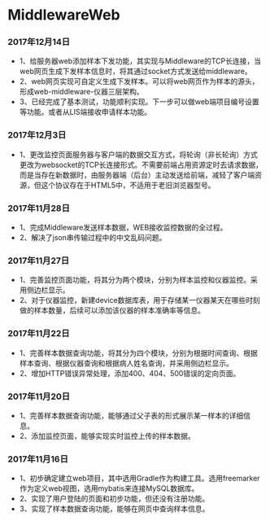 # MiddlewareWeb

### 2017年12月14日
- 1、给服务器web添加样本下发功能，其实现与Middleware的TCP长连接，当web网页生成下发样本信息时，将其通过socket方式发送给middleware。
- 2、web网页实现可自定义生成下发样本。可以将web网页作为样本的源头，形成web-middleware-仪器三层架构。
- 3、已经完成了基本测试，功能顺利实现。下一步可以做web端项目编号设置等功能。或者从LIS端接收申请样本功能。

### 2017年12月3日
- 1、更改监控页面服务器与客户端的数据交互方式，将轮询（非长轮询）方式更改为websocket的TCP长连接形式。不需要前端占用资源定时去请求数据，而是当存在新数据时，由服务器端（后台）主动发送给前端，减轻了客户端资源，但这个协议存在于HTML5中，不适用于老旧浏览器型号。

### 2017年11月28日
- 1、完成Middleware发送样本数据，WEB接收监控数据的全过程。
- 2、解决了json串传输过程中的中文乱码问题。

### 2017年11月27日
- 1、完善监控页面功能，将其分为两个模块，分别为样本监控和仪器监控。采用侧边栏显示。
- 2、对于仪器监控，新建device数据库表，用于存储某一仪器某天在哪些时刻做的样本数量，后续可以添加该仪器的样本准确率等信息。

### 2017年11月22日
- 1、完善样本数据查询功能，将其分为四个模块，分别为根据时间查询、根据样本查询、根据仪器查询和根据病人姓名查询，并采用侧边栏显示。
- 2、增加HTTP错误异常处理，添加400、404、500错误的定向页面。

### 2017年11月20日
- 1、完善样本数据查询功能，能够通过父子表的形式展示某一样本的详细信息。
- 2、添加监控页面，能够实现实时监控上传的样本数据。

### 2017年11月16日
- 1、初步确定建立web项目，其中选用Gradle作为构建工具。选用freemarker作为定义web视图，选用mybatis来连接MySQL数据库。
- 2、实现了用户登陆的页面和初步功能，但还没有注册功能。
- 3、实现了样本数据查询功能，能够在网页中查询样本信息。
